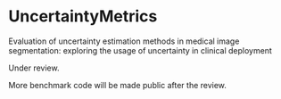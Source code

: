 # UncertaintyMetrics
Evaluation of uncertainty estimation methods in medical image segmentation: exploring the usage of uncertainty in clinical deployment 

Under review.

More benchmark code will be made public after the review.
